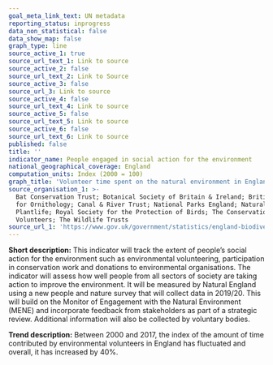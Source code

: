 ```yaml
---
goal_meta_link_text: UN metadata
reporting_status: inprogress
data_non_statistical: false
data_show_map: false
graph_type: line
source_active_1: true
source_url_text_1: Link to source
source_active_2: false
source_url_text_2: Link to Source
source_active_3: false
source_url_3: Link to source
source_active_4: false
source_url_text_4: Link to source
source_active_5: false
source_url_text_5: Link to source
source_active_6: false
source_url_text_6: Link to source
published: false
title: ''
indicator_name: People engaged in social action for the environment
national_geographical_coverage: England
computation_units: Index (2000 = 100)
graph_title: 'Volunteer time spent on the natural environment in England, 2000 to 2017'
source_organisation_1: >-
  Bat Conservation Trust; Botanical Society of Britain & Ireland; British Trust
  for Ornithology; Canal & River Trust; National Parks England; Natural England;
  Plantlife; Royal Society for the Protection of Birds; The Conservation
  Volunteers; The Wildlife Trusts
source_url_1: 'https://www.gov.uk/government/statistics/england-biodiversity-indicators'
---
```

**Short description:** This indicator will track the extent of people’s social action for the environment such as environmental volunteering, participation in conservation work and donations to environmental organisations. The indicator will assess how well people from all sectors of society are taking action to improve the environment. It will be measured by Natural England using a new people and nature survey that will collect data in 2019/20. This will build on the Monitor of Engagement with the Natural Environment (MENE) and incorporate feedback from stakeholders as part of a strategic review. Additional information will also be collected by voluntary bodies.

**Trend description:** Between 2000 and 2017, the index of the amount of time contributed by environmental volunteers in England has fluctuated and overall, it has increased by 40%.
